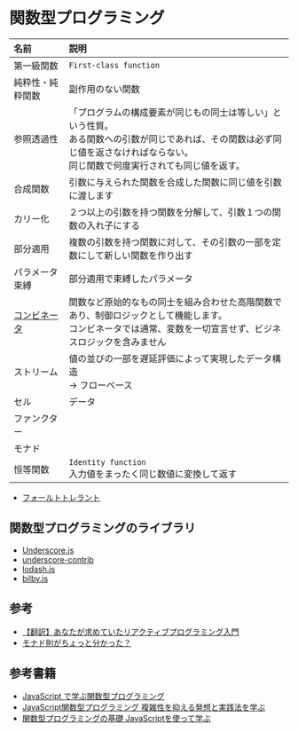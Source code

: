 # 関数型プログラミング

|名前|説明|
|:-|:-|
|第一級関数|`First-class function`|
|純粋性・純粋関数|副作用のない関数|
|参照透過性|「プログラムの構成要素が同じもの同士は等しい」という性質。<br>ある関数への引数が同じであれば、その関数は必ず同じ値を返さなければならない。<br>同じ関数で何度実行されても同じ値を返す。|
|合成関数|引数に与えられた関数を合成した関数に同じ値を引数に渡します|
|カリー化|２つ以上の引数を持つ関数を分解して、引数１つの関数の入れ子にする|
|部分適用|複数の引数を持つ関数に対して、その引数の一部を定数にして新しい関数を作り出す|
|パラメータ束縛|部分適用で束縛したパラメータ|
|[コンビネータ](combinator.md)|関数など原始的なもの同士を組み合わせた高階関数であり、制御ロジックとして機能します。<br>コンビネータでは通常、変数を一切宣言せず、ビジネスロジックを含みません|
|ストリーム|値の並びの一部を遅延評価によって実現したデータ構造<br>→ フローベース|
|セル|データ|
|ファンクター||
|モナド||
|恒等関数|`Identity function` <br>入力値をまったく同じ数値に変換して返す|

- [フォールトトレラント](https://bit.ly/3KIvlor)

## 関数型プログラミングのライブラリ
- [Underscore.js](http://underscorejs.org/)
- [underscore-contrib](https://github.com/documentcloud/underscore-contrib)
- [lodash.js](https://lodash.com/)
- [bilby.js](https://github.com/puffnfresh/bilby.js)

## 参考
- [【翻訳】あなたが求めていたリアクティブプログラミング入門](http://ninjinkun.hatenablog.com/entry/introrxja)
- [モナド則がちょっと分かった？](https://qiita.com/7shi/items/547b6137d7a3c482fe68)

## 参考書籍
- [JavaScript で学ぶ関数型プログラミング](../../Books/978-4-87311-660-0/)
- [JavaScript関数型プログラミング 複雑性を抑える発想と実践法を学ぶ](../..//Books/978-4-2950-0113-3/)
- [関数型プログラミングの基礎 JavaScriptを使って学ぶ](../../Books/978-4-86594-059-6/)
